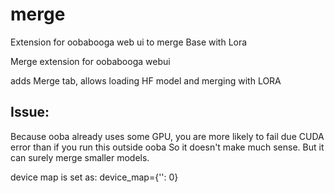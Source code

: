 # merge
Extension for oobabooga web ui to merge Base with Lora

Merge extension for oobabooga webui

adds Merge tab, allows loading HF model and merging with LORA


## Issue:
Because ooba already uses some GPU, you are more likely to fail due CUDA error than if you run this outside ooba
So it doesn't make much sense.
But it can surely merge smaller models.

device map is set as:
device_map={'': 0}


